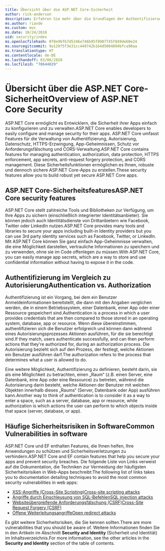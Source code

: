```yaml
---
title: Übersicht über die ASP.NET Core-Sicherheit
author: rick-anderson
description: Erfahren Sie mehr über die Grundlagen der Authentifizierung, Autorisierung und Sicherheit in ASP.NET Core.
ms.author: riande
ms.custom: mvc
ms.date: 10/24/2018
uid: security/index
ms.openlocfilehash: 0f8e96fb7d5246e746b95f8907745f849de60e24
ms.sourcegitcommit: 9a129f5f3e31cc449742b164d5004894bfca90aa
ms.translationtype: HT
ms.contentlocale: de-DE
ms.lasthandoff: 03/06/2020
ms.locfileid: "78644029"
---
```

# <a name="overview-of-aspnet-core-security"></a><span data-ttu-id="387e3-103">Übersicht über die ASP.NET Core-Sicherheit</span><span class="sxs-lookup"><span data-stu-id="387e3-103">Overview of ASP.NET Core Security</span></span>

<span data-ttu-id="387e3-104">ASP.NET Core ermöglicht es Entwicklern, die Sicherheit ihrer Apps einfach zu konfigurieren und zu verwalten.</span><span class="sxs-lookup"><span data-stu-id="387e3-104">ASP.NET Core enables developers to easily configure and manage security for their apps.</span></span> <span data-ttu-id="387e3-105">ASP.NET Core umfasst Features für die Verwaltung von Authentifizierung, Autorisierung, Datenschutz, HTTPS-Erzwingung, App-Geheimnissen, Schutz vor Anforderungsfälschung und CORS-Verwaltung.</span><span class="sxs-lookup"><span data-stu-id="387e3-105">ASP.NET Core contains features for managing authentication, authorization, data protection, HTTPS enforcement, app secrets, anti-request forgery protection, and CORS management.</span></span> <span data-ttu-id="387e3-106">Diese Sicherheitsfunktionen ermöglichen es Ihnen, robuste und dennoch sichere ASP.NET Core-Apps zu erstellen.</span><span class="sxs-lookup"><span data-stu-id="387e3-106">These security features allow you to build robust yet secure ASP.NET Core apps.</span></span>

## <a name="aspnet-core-security-features"></a><span data-ttu-id="387e3-107">ASP.NET Core-Sicherheitsfeatures</span><span class="sxs-lookup"><span data-stu-id="387e3-107">ASP.NET Core security features</span></span>

<span data-ttu-id="387e3-108">ASP.NET Core stellt zahlreiche Tools und Bibliotheken zur Verfügung, um Ihre Apps zu sichern (einschließlich integrierter Identitätsanbieter). Sie können jedoch auch Identitätsdienste von Drittanbietern wie Facebook, Twitter oder LinkedIn nutzen.</span><span class="sxs-lookup"><span data-stu-id="387e3-108">ASP.NET Core provides many tools and libraries to secure your apps including built-in Identity providers but you can use 3rd party identity services such as Facebook, Twitter, or LinkedIn.</span></span> <span data-ttu-id="387e3-109">Mit ASP.NET Core können Sie ganz einfach App-Geheimnisse verwalten, die eine Möglichkeit darstellen, vertrauliche Informationen zu speichern und zu verwenden, ohne sie im Code offenlegen zu müssen.</span><span class="sxs-lookup"><span data-stu-id="387e3-109">With ASP.NET Core, you can easily manage app secrets, which are a way to store and use confidential information without having to expose it in the code.</span></span>

## <a name="authentication-vs-authorization"></a><span data-ttu-id="387e3-110">Authentifizierung im Vergleich zu Autorisierung</span><span class="sxs-lookup"><span data-stu-id="387e3-110">Authentication vs. Authorization</span></span>

<span data-ttu-id="387e3-111">Authentifizierung ist ein Vorgang, bei dem ein Benutzer Anmeldeinformationen bereitstellt, die dann mit den Angaben verglichen werden, die in einem Betriebssystem, einer Datenbank, einer App oder einer Ressource gespeichert sind.</span><span class="sxs-lookup"><span data-stu-id="387e3-111">Authentication is a process in which a user provides credentials that are then compared to those stored in an operating system, database, app or resource.</span></span> <span data-ttu-id="387e3-112">Wenn diese übereinstimmen, authentifizieren sich die Benutzer erfolgreich und können dann während eines Autorisierungsprozesses Aktionen ausführen, für die sie berechtigt sind.</span><span class="sxs-lookup"><span data-stu-id="387e3-112">If they match, users authenticate successfully, and can then perform actions that they're authorized for, during an authorization process.</span></span> <span data-ttu-id="387e3-113">Die Autorisierung bezieht sich auf den Prozess, der festlegt, welche Aktionen ein Benutzer ausführen darf.</span><span class="sxs-lookup"><span data-stu-id="387e3-113">The authorization refers to the process that determines what a user is allowed to do.</span></span>

<span data-ttu-id="387e3-114">Eine weitere Möglichkeit, Authentifizierung zu definieren, besteht darin, sie als eine Möglichkeit zu betrachten, einen „Raum“ (z.B. einen Server, eine Datenbank, eine App oder eine Ressource) zu betreten, während die Autorisierung darin besteht, welche Aktionen der Benutzer mit welchen Objekten innerhalb dieses „Raums“ (Server, Datenbank oder App) ausführen kann.</span><span class="sxs-lookup"><span data-stu-id="387e3-114">Another way to think of authentication is to consider it as a way to enter a space, such as a server, database, app or resource, while authorization is which actions the user can perform to which objects inside that space (server, database, or app).</span></span>

## <a name="common-vulnerabilities-in-software"></a><span data-ttu-id="387e3-115">Häufige Sicherheitsrisiken in Software</span><span class="sxs-lookup"><span data-stu-id="387e3-115">Common Vulnerabilities in software</span></span>

<span data-ttu-id="387e3-116">ASP.NET Core und EF enthalten Features, die Ihnen helfen, Ihre Anwendungen zu schützen und Sicherheitsverletzungen zu verhindern.</span><span class="sxs-lookup"><span data-stu-id="387e3-116">ASP.NET Core and EF contain features that help you secure your apps and prevent security breaches.</span></span> <span data-ttu-id="387e3-117">Die folgende Liste von Links verweist auf die Dokumentation, die Techniken zur Vermeidung der häufigsten Sicherheitsrisiken in Web-Apps beschreibt:</span><span class="sxs-lookup"><span data-stu-id="387e3-117">The following list of links takes you to documentation detailing techniques to avoid the most common security vulnerabilities in web apps:</span></span>

* [<span data-ttu-id="387e3-118">XSS-Angriffe (Cross-Site Scripting)</span><span class="sxs-lookup"><span data-stu-id="387e3-118">Cross-site scripting attacks</span></span>](xref:security/cross-site-scripting)
* [<span data-ttu-id="387e3-119">Angriffe durch Einschleusung von SQL-Befehlen</span><span class="sxs-lookup"><span data-stu-id="387e3-119">SQL injection attacks</span></span>](/ef/core/querying/raw-sql)
* [<span data-ttu-id="387e3-120">Websiteübergreifende Anforderungsfälschung (CSRF)</span><span class="sxs-lookup"><span data-stu-id="387e3-120">Cross-Site Request Forgery (CSRF)</span></span>](xref:security/anti-request-forgery)
* [<span data-ttu-id="387e3-121">Offene Weiterleitungsangriffe</span><span class="sxs-lookup"><span data-stu-id="387e3-121">Open redirect attacks</span></span>](xref:security/preventing-open-redirects)

<span data-ttu-id="387e3-122">Es gibt weitere Sicherheitsrisiken, die Sie kennen sollten.</span><span class="sxs-lookup"><span data-stu-id="387e3-122">There are more vulnerabilities that you should be aware of.</span></span> <span data-ttu-id="387e3-123">Weitere Informationen finden Sie in den Artikeln im Abschnitt **Security and Identity** (Sicherheit und Identität) im Inhaltsverzeichnis.</span><span class="sxs-lookup"><span data-stu-id="387e3-123">For more information, see the other articles in the **Security and Identity** section of the table of contents.</span></span>
